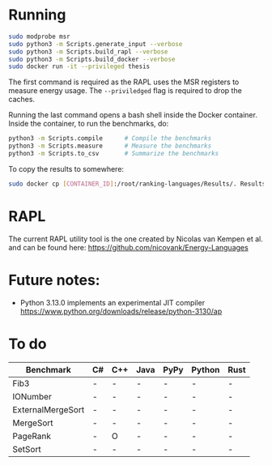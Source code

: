 # Running

```bash
sudo modprobe msr
sudo python3 -m Scripts.generate_input --verbose
sudo python3 -m Scripts.build_rapl --verbose
sudo python3 -m Scripts.build_docker --verbose
sudo docker run -it --privileged thesis
```

The first command is required as the RAPL uses the MSR registers to measure energy usage. The `--priviledged` flag is required to drop the caches.

Running the last command opens a bash shell inside the Docker container. Inside the container, to run the benchmarks, do:

```bash
python3 -m Scripts.compile      # Compile the benchmarks
python3 -m Scripts.measure      # Measure the benchmarks
python3 -m Scripts.to_csv       # Summarize the benchmarks
```

To copy the results to somewhere:

```bash
sudo docker cp [CONTAINER_ID]:/root/ranking-languages/Results/. Results/.
```

# RAPL

The current RAPL utility tool is the one created by Nicolas van Kempen et al. and can be found here: https://github.com/nicovank/Energy-Languages

# Future notes:

- Python 3.13.0 implements an experimental JIT compiler https://www.python.org/downloads/release/python-3130/ap

# To do

| Benchmark         | C#  | C++ | Java | PyPy | Python | Rust |
| ----------------- | --- | --- | ---- | ---- | ------ | ---- |
| Fib3              | -   | -   | -    | -    | -      | -    |
| IONumber          | -   | -   | -    | -    | -      | -    |
| ExternalMergeSort | -   | -   | -    | -    | -      | -    |
| MergeSort         | -   | -   | -    | -    | -      | -    |
| PageRank          | -   | O   | -    | -    | -      | -    |
| SetSort           | -   | -   | -    | -    | -      | -    |
